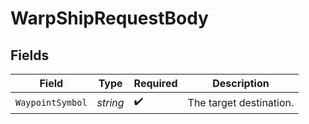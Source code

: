 # WarpShipRequestBody


## Fields

| Field                   | Type                    | Required                | Description             |
| ----------------------- | ----------------------- | ----------------------- | ----------------------- |
| `WaypointSymbol`        | *string*                | :heavy_check_mark:      | The target destination. |